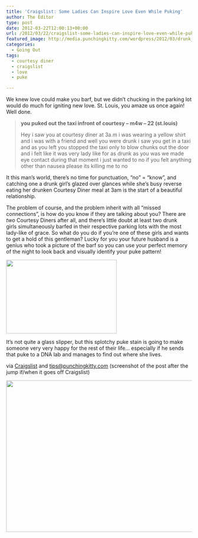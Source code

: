 ```yaml
---
title: 'Craigslist: Some Ladies Can Inspire Love Even While Puking'
author: The Editor
type: post
date: 2012-03-22T12:00:13+00:00
url: /2012/03/22/craigslist-some-ladies-can-inspire-love-even-while-puking/
featured_image: http://media.punchingkitty.com/wordpress/2012/03/drunk_taxi.jpeg
categories:
  - Going Out
tags:
  - courtesy diner
  - craigslist
  - love
  - puke

---
```

We knew love could make you barf, but we didn&#8217;t chucking in the parking lot would do much for igniting new love. St. Louis, you amaze us once again! Well done.

> **you puked out the taxi infront of courtesy &#8211; m4w &#8211; 22 (st.louis)**
> 
> Hey i saw you at courtesy diner at 3a.m i was wearing a yellow shirt and i was with a friend and well you were drunk i saw you get in a taxi and as you left you stopped the taxi only to blow chunks out the door and i felt like it was very lady like for as drunk as you was we made eye contact during that moment i just wanted to no if you felt anything other than nausea please its killing me to no

It this man&#8217;s world, there&#8217;s no time for punctuation, &#8220;no&#8221; = &#8220;know&#8221;, and catching one a drunk girl&#8217;s glazed over glances while she&#8217;s busy reverse eating her drunken Courtesy Diner meal at 3am is the start of a beautiful relationship.

The problem of course, and the problem inherit with all &#8220;missed connections&#8221;, is how do you know if they are talking about you? There are _two_ Courtesy Diners after all, and there&#8217;s little doubt at least two drunk girls simultaneously barfed in their respective parking lots with the most lady-like of grace. So what do you do if you&#8217;re one of these girls and wants to get a hold of this gentleman? Lucky for you your future husband is a genius who took a picture of the barf so you can use your perfect memory of the night to look back and visually identify your puke pattern!

[<img class="aligncenter size-full wp-image-13173" title="craigslist_courtesy_puke" src="http://media.punchingkitty.com/wordpress/2012/03/craigslist_courtesy_puke.jpeg" alt="" width="300" height="200" srcset="http://media.punchingkitty.com/wordpress/2012/03/craigslist_courtesy_puke.jpeg 300w, http://media.punchingkitty.com/wordpress/2012/03/craigslist_courtesy_puke-150x100.jpg 150w" sizes="(max-width: 300px) 100vw, 300px" />][1]

It&#8217;s not quite a glass slipper, but this splotchy puke stain is going to make someone very very happy for the rest of their life&#8230; especially if he sends that puke to a DNA lab and manages to find out where she lives.

via <a href="http://stlouis.craigslist.org/mis/2908327511.html" target="_blank">Craigslist</a> and [tips@punchingkitty.com][2] (screenshot of the post after the jump if/when it goes off Craigslist)

<!--more-->

[<img class="aligncenter size-full wp-image-13174" title="you puked out the taxi infront of courtesy - m4w" src="http://media.punchingkitty.com/wordpress/2012/03/you-puked-out-the-taxi-infront-of-courtesy-m4w.jpg" alt="" width="592" height="411" />][3]

 [1]: http://media.punchingkitty.com/wordpress/2012/03/craigslist_courtesy_puke.jpeg
 [2]: /tips
 [3]: http://media.punchingkitty.com/wordpress/2012/03/you-puked-out-the-taxi-infront-of-courtesy-m4w.jpg